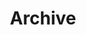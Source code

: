 ---
title: "Archive"
layout: "archives"
url: "/archives/"
summary: archives
comments: false
searchHidden: true
---